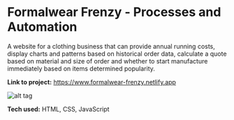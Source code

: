 # Formalwear Frenzy - Processes and Automation  
A website for a clothing business that can provide annual running costs, display charts and patterns based on historical order data, calculate a quote based on material and size of order and whether to start manufacture immediately based on items determined popularity.  

**Link to project:** https://www.formalwear-frenzy.netlify.app  

![alt tag](https://i.ibb.co/hLMjZ0w/formalwear-frenzy.png)  

**Tech used:** HTML, CSS, JavaScript  